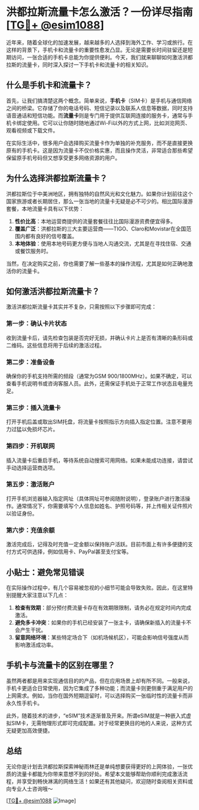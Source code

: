 # 洪都拉斯流量卡怎么激活？一份详尽指南[[TG💪+ @esim1088](https://t.me/s/esim1088)]

近年来，随着全球化的加速发展，越来越多的人选择到海外工作、学习或旅行。在这样的背景下，手机卡和流量卡的重要性愈发凸显。无论是需要长时间驻留还是短期访问，一张合适的手机卡总能为你提供便利。今天，我们就来聊聊如何激活洪都拉斯的流量卡，同时深入探讨一下手机卡和流量卡的相关知识。

## 什么是手机卡和流量卡？

首先，让我们搞清楚这两个概念。简单来说，**手机卡**（SIM卡）是手机与通信网络之间的桥梁。它存储了你的电话号码、短信记录以及联系人信息等数据，同时支持语音通话和短信功能。而**流量卡**则是专门用于提供互联网连接的服务卡，通常与手机卡绑定使用。它可以让你随时随地通过Wi-Fi以外的方式上网，比如浏览网页、观看视频或下载文件。

在实际生活中，很多用户会选择购买流量卡作为单独的补充服务，而不是直接更换原有的手机卡。这是因为流量卡不仅价格实惠，而且操作灵活，非常适合那些希望保留原手机号码但又想享受更多网络资源的用户。

## 为什么选择洪都拉斯流量卡？

洪都拉斯位于中美洲地区，拥有独特的自然风光和文化魅力。如果你计划前往这个国家旅游或者长期居住，那么一张当地的流量卡无疑是必不可少的。相比国际漫游套餐，本地流量卡具有以下优势：

1. **性价比高**：本地运营商提供的流量套餐往往比国际漫游资费便宜得多。
2. **覆盖广泛**：洪都拉斯的三大主要运营商——TIGO、Claro和Movistar在全国范围内都有良好的信号覆盖。
3. **本地体验**：使用本地号码更方便与当地人沟通交流，尤其是在寻找住宿、交通或餐饮服务时。

当然，在决定购买之前，你也需要了解一些基本的操作流程，尤其是如何正确地激活你的流量卡。

## 如何激活洪都拉斯流量卡？

激活洪都拉斯流量卡其实并不复杂，只需按照以下步骤即可完成：

### 第一步：确认卡片状态
收到流量卡后，请先检查包装是否完好无损，并确认卡片上是否有清晰的条形码或二维码。这些信息将用于后续的激活过程。

### 第二步：准备设备
确保你的手机支持所需的频段（通常为GSM 900/1800MHz）。如果不确定，可以查看手机说明书或咨询客服人员。此外，还需保证手机处于正常工作状态且电量充足。

### 第三步：插入流量卡
打开手机后盖或取出SIM托盘，将流量卡按照指示方向插入指定位置。注意不要用力过猛以免损坏芯片。

### 第四步：开机联网
插入流量卡后重启手机，等待系统自动搜索可用网络。如果未能成功连接，请尝试手动选择运营商选项。

### 第五步：激活账户
打开手机浏览器输入指定网址（具体网址可参阅随附说明），登录账户进行激活操作。通常情况下，你需要填写个人信息如姓名、护照号码等，并上传相关证件照片以验证身份。

### 第六步：充值余额
激活完成后，记得及时充值一定金额以保持账户活跃。目前市面上有许多便捷的支付方式可供选择，例如信用卡、PayPal甚至支付宝等。

## 小贴士：避免常见错误

在实际操作过程中，有几个容易被忽视的小细节可能会导致失败。因此，在这里特别提醒大家注意以下几点：

1. **检查有效期**：部分预付费流量卡存在有效期限限制，请务必在规定时间内完成激活。
2. **避免多卡冲突**：如果你的手机已经安装了一张主卡，请确保新插入的流量卡不会产生干扰。
3. **留意网络环境**：某些特定场合下（如机场候机区），可能会影响信号强度从而影响激活成功率。

## 手机卡与流量卡的区别在哪里？

虽然两者都是用来实现通信目的的产品，但在应用场景上却有所不同。一般来说，手机卡更适合日常使用，因为它集成了多种功能；而流量卡则更侧重于满足用户的上网需求。例如，当你在国外短期逗留时，可以选择购买一张临时性的流量卡而非永久性手机卡。

此外，随着技术的进步，“eSIM”技术逐渐普及开来。所谓eSIM就是一种嵌入式虚拟SIM卡，无需物理形式即可完成配置。对于经常更换目的地的人来说，这种方式无疑更加高效便捷。

## 总结

无论你是计划去洪都拉斯探索神秘雨林还是单纯想要获得更好的上网体验，一张优质的流量卡都能为你带来意想不到的好处。希望本文能够帮助你顺利完成激活流程，并享受到畅快淋漓的网络生活！如果还有其他疑问，欢迎随时查阅相关资料或向专业人士咨询哦～

[[TG💪+ @esim1088](https://t.me/s/esim1088) ![Image](https://i.postimg.cc/4NQfJmqS/Snipaste-2025-05-13-00-14-12.png)]